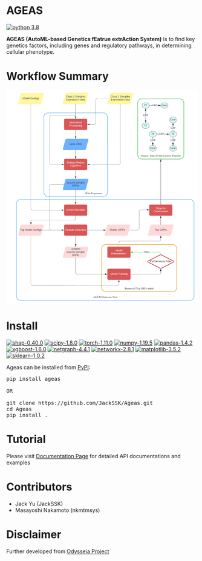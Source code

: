 # AGEAS
[![python 3.8](https://img.shields.io/badge/python-3.8-brightgreen)](https://www.python.org/)

**AGEAS (AutoML-based Genetics fEatrue extrAction System)** is to find key genetics factors, including genes and regulatory pathways, in determining cellular phenotype.

# Workflow Summary
![Workflow](docs/images/summary.png)

# Install

[![shap-0.40.0](https://img.shields.io/badge/shap-0.40.0-red)](http://github.com/slundberg/shap)
[![scipy-1.8.0](https://img.shields.io/badge/scipy-1.8.0-orange)](https://github.com/scipy/scipy)
[![torch-1.11.0](https://img.shields.io/badge/torch-1.11.0-yellow)](https://github.com/pytorch/pytorch)
[![numpy-1.19.5](https://img.shields.io/badge/numpy-1.19.5-green)](https://github.com/numpy/numpy)
[![pandas-1.4.2](https://img.shields.io/badge/pandas-1.4.2-blue)](https://github.com/pandas-dev/pandas)
[![xgboost-1.6.0](https://img.shields.io/badge/xgboost-1.6.0-indigo)](https://github.com/dmlc/xgboost)
[![netgraph-4.4.1](https://img.shields.io/badge/netgraph-4.4.1-violet)](https://github.com/paulbrodersen/netgraph)
[![networkx-2.8.1](https://img.shields.io/badge/networkx-2.8.1-black)](https://github.com/networkx/networkx)
[![matplotlib-3.5.2](https://img.shields.io/badge/matplotlib-3.5.2-silver)](https://github.com/matplotlib/matplotlib)
[![sklearn-1.0.2](https://img.shields.io/badge/sklearn-1.0.2-gold)](https://github.com/scikit-learn/scikit-learn)


Ageas can be installed from [PyPI](https://pypi.org/project/Ageas/):

<pre>
pip install ageas

OR

git clone https://github.com/JackSSK/Ageas.git
cd Ageas
pip install .
</pre>


# Tutorial

Please visit [Documentation Page](https://JackSSK.github.io/Ageas/html/index.html) for detailed API documentations and examples

# Contributors

+ Jack Yu (JackSSK)
+ Masayoshi Nakamoto (nkmtmsys)



# Disclaimer

Further developed from [Odysseia Project](https://www.biorxiv.org/content/10.1101/2022.02.17.480852v1)
